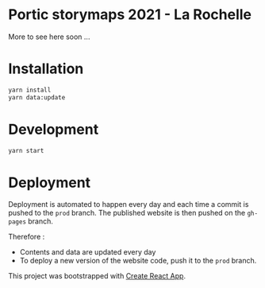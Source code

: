 Portic storymaps 2021 - La Rochelle
===

More to see here soon ...

# Installation

```bash
yarn install
yarn data:update
```

# Development

```bash
yarn start
```

# Deployment

Deployment is automated to happen every day and each time a commit is pushed to the `prod` branch. The published website is then pushed on the `gh-pages` branch.

Therefore :

- Contents and data are updated every day
- To deploy a new version of the website code, push it to the `prod` branch.

This project was bootstrapped with [Create React App](https://github.com/facebook/create-react-app).